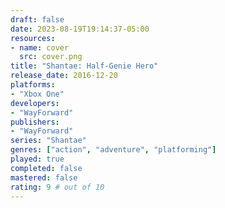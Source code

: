 ```yaml
---
draft: false
date: 2023-08-19T19:14:37-05:00
resources:
- name: cover
  src: cover.png
title: "Shantae: Half-Genie Hero"
release_date: 2016-12-20
platforms:
- "Xbox One"
developers:
- "WayForward"
publishers:
- "WayForward"
series: "Shantae"
genres: ["action", "adventure", "platforming"]
played: true
completed: false
mastered: false
rating: 9 # out of 10
---
```


